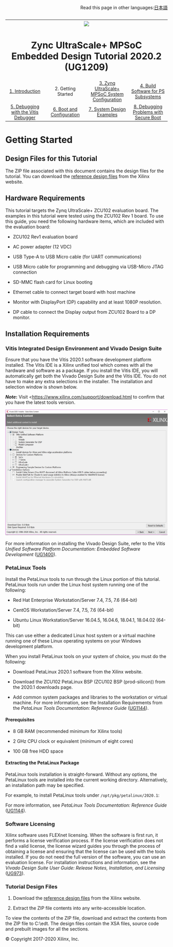 <p align="right">
            Read this page in other languages:<a href="../docs-jp/2-getting-started.md">日本語</a>    <table style="width:100%"><table style="width:100%">
  <tr>

<th width="100%" colspan="6"><img src="https://www.xilinx.com/content/dam/xilinx/imgs/press/media-kits/corporate/xilinx-logo.png" width="30%"/><h1>Zync UltraScale+ MPSoC Embedded Design Tutorial 2020.2 (UG1209)</h1>
</th>

  </tr>
  <tr>
    <td width="17%" align="center"><a href="../README.md">1. Introduction</a></td>
    <td width="16%" align="center">2. Getting Started</td>
    <td width="17%" align="center"><a href="3-system-configuration.md">3. Zynq UltraScale+ MPSoC System Configuration</a></td>
    <td width="17%" align="center"><a href="4-build-sw-for-ps-subsystems.md">4. Build Software for PS Subsystems</a></td>
</tr>
<tr>
    <td width="17%" align="center"><a href="5-debugging-with-vitis-debugger.md">5. Debugging with the Vitis Debugger</a></td>
    <td width="16%" align="center"><a href="6-boot-and-configuration.md">6. Boot and Configuration</a></td>
    <td width="17%" align="center"><a href="7-system-design-examples.md">7. System Design Examples</a></td>
    <td width="17%" align="center"><a href="8-debugging-problems-with-secure-boot.md">8. Debugging Problems with Secure Boot</a></td>    
  </tr>
</table>

# Getting Started

## Design Files for this Tutorial

The ZIP file associated with this document contains the design files for the tutorial. You can download the <a href="https://www.xilinx.com/cgi-bin/docs/ctdoc?cid=0029d5d7-6dbc-498d-af43-0735c9abfdc4;d=ug1209-embedded-design-tutorial.zip">reference design files</a> from the Xilinx website.

## Hardware Requirements

 This tutorial targets the Zynq UltraScale+ ZCU102 evaluation board.
 The examples in this tutorial were tested using the ZCU102 Rev 1
 board. To use this guide, you need the following hardware items, which
 are included with the evaluation board:

- ZCU102 Rev1 evaluation board

- AC power adapter (12 VDC)

- USB Type-A to USB Micro cable (for UART communications)

- USB Micro cable for programming and debugging via USB-Micro JTAG
     connection

- SD-MMC flash card for Linux booting

- Ethernet cable to connect target board with host machine

- Monitor with DisplayPort (DP) capability and at least 1080P
    resolution.

- DP cable to connect the Display output from ZCU102 Board to a DP
    monitor.

## Installation Requirements

### Vitis Integrated Design Environment and Vivado Design Suite

 Ensure that you have the Vitis 2020.1 software development platform
 installed. The Vitis IDE is a Xilinx unified tool which comes with all
 the hardware and software as a package. If you install the Vitis IDE,
 you will automatically get both the Vivado Design Suite and the Vitis
 IDE. You do not have to make any extra selections in the installer.
 The installation and selection window is shown below.

 ***Note*:** Visit <https://www.xilinx.com/support/download.html to
 confirm that you have the latest tools version.

![](./media/image6.jpeg)

 For more information on installing the Vivado Design Suite, refer to
 the *Vitis Unified Software Platform Documentation: Embedded Software
 Development*
 ([UG1400](https://www.xilinx.com/cgi-bin/docs/rdoc?v=latest%3Bd%3Dug1400-vitis-embedded.pdf)).

### PetaLinux Tools

 Install the PetaLinux tools to run through the Linux portion of this
 tutorial. PetaLinux tools run under the Linux host system running one
 of the following:

- Red Hat Enterprise Workstation/Server 7.4, 7.5, 7.6 (64-bit)

- CentOS Workstation/Server 7.4, 7.5, 7.6 (64-bit)

- Ubuntu Linux Workstation/Server 16.04.5, 16.04.6, 18.04.1, 18.04.02
     (64-bit)

 This can use either a dedicated Linux host system or a virtual machine
 running one of these Linux operating systems on your Windows
 development platform.

 When you install PetaLinux tools on your system of choice, you must do
 the following:

- Download PetaLinux 2020.1 software from the Xilinx website.

- Download the ZCU102 PetaLinux BSP (ZCU102 BSP (prod-silicon)) from
     the 2020.1 downloads page.

- Add common system packages and libraries to the workstation or
     virtual machine. For more information, see the Installation
     Requirements from the *PetaLinux Tools Documentation: Reference
     Guide*
     ([UG1144](https://www.xilinx.com/cgi-bin/docs/rdoc?v=latest%3Bd%3Dug1144-petalinux-tools-reference-guide.pdf)).

#### Prerequisites

- 8 GB RAM (recommended minimum for Xilinx tools)

- 2 GHz CPU clock or equivalent (minimum of eight cores)

- 100 GB free HDD space

#### Extracting the PetaLinux Package

 PetaLinux tools installation is straight-forward. Without any options,
 the PetaLinux tools are installed into the current working directory.
 Alternatively, an installation path may be specified.

 For example, to install PetaLinux tools under
 `/opt/pkg/petalinux/2020.1`:

 For more information, see *PetaLinux Tools Documentation: Reference
 Guide*
 ([UG1144](https://www.xilinx.com/cgi-bin/docs/rdoc?v=latest%3Bd%3Dug1144-petalinux-tools-reference-guide.pdf)).

### Software Licensing

 Xilinx software uses FLEXnet licensing. When the software is first
 run, it performs a license verification process. If the license
 verification does not find a valid license, the license wizard guides
 you through the process of obtaining a license and ensuring that the
 license can be used with the tools installed. If you do not need the
 full version of the software, you can use an evaluation license. For
 installation instructions and information, see the *Vivado Design
 Suite User Guide: Release Notes, Installation, and Licensing*
 ([UG973](https://www.xilinx.com/cgi-bin/docs/rdoc?v=latest%3Bt%3Dvivado%2Binstall%2Bguide)).

### Tutorial Design Files

1. Download the [reference design
     files](https://www.xilinx.com/cgi-bin/docs/ctdoc?cid=0029d5d7-6dbc-498d-af43-0735c9abfdc4%3Bd%3Dug1209-embedded-design-tutorial.zip)
     from the Xilinx website.

2. Extract the ZIP file contents into any write-accessible location.

 To view the contents of the ZIP file, download and extract the
 contents from the ZIP file to C:\\edt. The design files contain the
 XSA files, source code and prebuilt images for all the sections.

 © Copyright 2017-2020 Xilinx, Inc.
